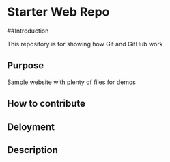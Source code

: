 # Starter Web Repo

##Introduction

This repository is for showing how Git and GitHub work

## Purpose

Sample website with plenty of files for demos

## How to contribute


## Deloyment

## Description